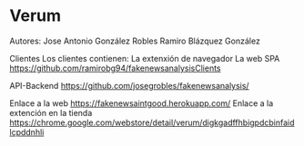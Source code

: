 # Verum

Autores: 
Jose Antonio González Robles
Ramiro Blázquez González


Clientes
 Los clientes contienen:
 La extenxión de navegador
 La web SPA
  https://github.com/ramirobg94/fakenewsanalysisClients
  
API-Backend
  https://github.com/josegrobles/fakenewsanalysis/
  
Enlace a la web https://fakenewsaintgood.herokuapp.com/
Enlace a la extención en la tienda https://chrome.google.com/webstore/detail/verum/digkgadffhbigpdcbinfaidlcpddnhli
